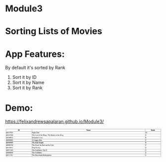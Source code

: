 # Module3

# Sorting Lists of Movies

# App Features:
By default it's sorted by Rank

1. Sort it by ID
2. Sort it by Name
3. Sort it by Rank

# Demo:
 https://felixandrewsapalaran.github.io/Module3/
 
 ![alt text](https://github.com/felixandrewsapalaran/Module3/blob/Sort_IMDB_Movie_Database/demo.png)

